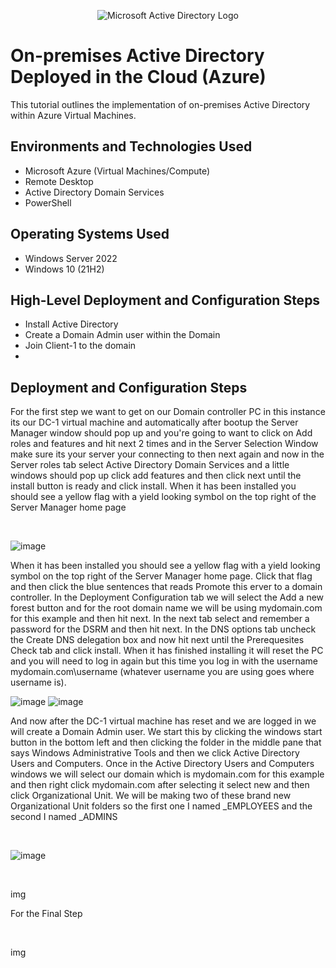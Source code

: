 <p align="center">
<img src="https://i.imgur.com/pU5A58S.png" alt="Microsoft Active Directory Logo"/>
</p>

<h1>On-premises Active Directory Deployed in the Cloud (Azure)</h1>
This tutorial outlines the implementation of on-premises Active Directory within Azure Virtual Machines.<br />


<h2>Environments and Technologies Used</h2>

- Microsoft Azure (Virtual Machines/Compute)
- Remote Desktop
- Active Directory Domain Services
- PowerShell

<h2>Operating Systems Used </h2>

- Windows Server 2022
- Windows 10 (21H2)

<h2>High-Level Deployment and Configuration Steps</h2>

- Install Active Directory 
- Create a Domain Admin user within the Domain
- Join Client-1 to the domain
- 

<h2>Deployment and Configuration Steps</h2>

<p>
For the first step we want to get on our Domain controller PC in this instance its our DC-1 virtual machine and automatically after bootup the Server Manager window should pop up and you're going to want to click on Add roles and features and hit next 2 times and in the Server Selection Window make sure its your server your connecting to then next again and now in the Server roles tab select Active Directory Domain Services and a little windows should pop up click add features and then click next until the install button is ready and click install. When it has been installed you should see a yellow flag with a yield looking symbol on the top right of the Server Manager home page
</p>
<br />

![image](https://github.com/user-attachments/assets/fc81518e-e0fa-498f-be82-5ff99b97e5af)


<p>
When it has been installed you should see a yellow flag with a yield looking symbol on the top right of the Server Manager home page. Click that flag and then click the blue sentences that reads Promote this erver to a domain controller. In the Deployment Configuration tab we will select the Add a new forest button and for the root domain name we will be using mydomain.com for this example and then hit next. In the next tab select and remember a password for the DSRM and then hit next. In the DNS options tab uncheck the Create DNS delegation box and now hit next until the Prerequesites Check tab and click install. When it has finished installing it will reset the PC and you will need to log in again but this time you log in with the username mydomain.com\username (whatever username you are using goes where username is).
<br />

![image](https://github.com/user-attachments/assets/8438725a-dc57-475c-abc6-e2c551fb8be7)
![image](https://github.com/user-attachments/assets/144db5b8-9f55-4f02-993e-78a848757b71)


<p>
And now after the DC-1 virtual machine has reset and we are logged in we will create a Domain Admin user. We start this by clicking the windows start button in the bottom left and then clicking the folder in the middle pane that says Windows Administrative Tools and then we click Active Directory Users and Computers. Once in the Active Directory Users and Computers windows we will select our domain which is mydomain.com for this example and then right click mydomain.com after selecting it select new and then click Organizational Unit. We will be making two of these brand new Organizational Unit folders so the first one I named _EMPLOYEES and the second I named _ADMINS
</p>
<br />

![image](https://github.com/user-attachments/assets/c5310a4e-ff79-4b6d-962c-98466d08b0fc)


<p>
 
</p>
<br />

img

<p>
For the Final Step 
</p>
<br />

img

